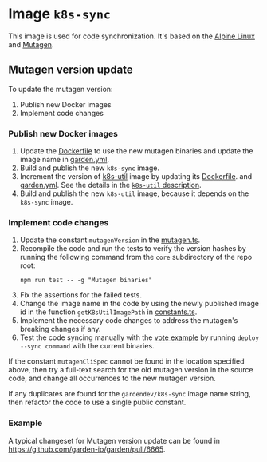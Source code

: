# Image `k8s-sync`

This image is used for code synchronization. It's based on the [Alpine Linux](https://www.alpinelinux.org/)
and [Mutagen](https://github.com/mutagen-io/mutagen).

## Mutagen version update

To update the mutagen version:

1. Publish new Docker images
2. Implement code changes

### Publish new Docker images

1. Update the [Dockerfile](./Dockerfile) to use the new mutagen binaries and update the image name
   in [garden.yml](./garden.yml).
2. Build and publish the new `k8s-sync` image.
3. Increment the version of [k8s-util](../k8s-util) image by updating its [Dockerfile](../k8s-util/Dockerfile).
   and [garden.yml](../k8s-util/garden.yml). See the details in the [`k8s-util` description](../k8s-util/README.md).
4. Build and publish the new `k8s-util` image, because it depends on the `k8s-sync` image.

### Implement code changes

1. Update the constant `mutagenVersion` in the [mutagen.ts](../../core/src/mutagen.ts).
2. Recompile the code and run the tests to verify the version hashes by running the following command from the `core` subdirectory of the repo root:
   ```console
   npm run test -- -g "Mutagen binaries"
   ```
3. Fix the assertions for the failed tests.
4. Change the image name in the code by using the newly published image id in the function `getK8sUtilImagePath` in [constants.ts](../../core/src/plugins/kubernetes/constants.ts).
5. Implement the necessary code changes to address the mutagen's breaking changes if any.
6. Test the code syncing manually with the [vote example](../../examples/vote/README.md) by running `deploy --sync command` with the current binaries.

If the constant `mutagenCliSpec` cannot be found in the location specified above, then try a full-text search for the
old mutagen version in the source code, and change all occurrences to the new mutagen version.

If any duplicates are found for the `gardendev/k8s-sync` image name string, then refactor the code to use a single
public constant.

### Example

A typical changeset for Mutagen version update can be found in https://github.com/garden-io/garden/pull/6665.
